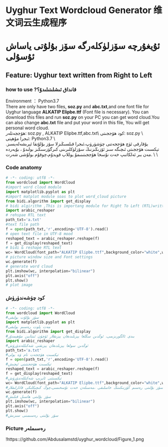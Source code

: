 # Uyghur Text Wordcloud Generator  维文词云生成程序
# ئۇيغۇرچە سۆزلۈكلەرگە سۆز بۇلۇتى ياساش  ئۇسۇلى
## Feature: Uyghur text written from **Right to Left**
### how to use ?قانداق ئىشلىتىلىدۇ؟
Environment ： Python3.7\
There are only have two files, **soz.py** and **abc.txt**,and one font file for Uyghur language **ALKATIP Elipbe.ttf** (Font file is necessary). You can download this files and run **soz.py** on your PC you can get word cloud.You can also change **abc.txt** file and put your word in this file, You will get personal word cloud.\
ھۆججەتلەر: soz.py , ALKATIP Elipbe.ttf,abc.txt\ 
كود ھۆججىتى: soz.py \ \
ئىجرا مۇھېتى: Python3.7 \ \
يۇقارقى ئۈچ ھۆججەتنى چۈشۈرۈپ،ئىجرا قىلسىڭىزلا سۆز بۇلۇتقا ئېرىشەلەيسىز. تېكسىت ھۆججىتى ئىچىگە سىز ئۆزىڭىزنىڭ سۆزلۈكلىرىنى كىرگۈزسىڭىز بولىدۇ ، بۇيەردە مەن  بىر ئەلكاتىپ خەت نۇسخا ھۆججىتىنىمۇ يوللاپ قويدۇم،چوقۇم بولۇشى شەرت. \ \


### Code anatomy
```python
# -*- coding: utf8 -*-
from wordcloud import WordCloud
#import word cloud module
import matplotlib.pyplot as plt 
#import matplot module soas to plot word_cloud picture
from bidi.algorithm import get_display
# bidi algirithm ,This is importang module for Right To Left (RTL)written language
import arabic_reshaper
# rehspae RTL text
path_txt='a.txt'
#text file path
f = open(path_txt,'r',encoding='UTF-8').read()
# open text file in UTF-8 mood
reshaped_text = arabic_reshaper.reshape(f)
f = get_display(reshaped_text)
# bidi & reshape RTL text
wc= WordCloud(font_path="ALKATIP Elipbe.ttf",background_color="white",width=1000,height=880)
# picture window size and Font settings
wc.generate(f)
# generate word cloud
plt.imshow(wc, interpolation="bilinear")
plt.axis("off")
plt.show()
# plot image
```
### كود چۈشەندۈرۈش
```python
# -*- coding: utf8 -*-
from wordcloud import WordCloud
#سۆز بۇلۇت بولىقى
import matplotlib.pyplot as plt 
#مەت پلوت رەسىم بولىقى
from bidi.algorithm import get_display
#بىدى ئالگورىزىمى، ئوڭدىن سڭلغا يېزىلىدىغان يېزىقلار ئۈچۈن ئىنتايىن مۇھېمدۇر
import arabic_reshaper
#ئوڭدىن سولغا يېزىلدىغان يېزىقنى شەكىللەندۈرۈش
path_txt='a.txt'
#تېكسىت ھۆججەت نام ۋە يولى
f = open(path_txt,'r',encoding='UTF-8').read()
#تېكسىت ھۆججىتىنى ئېچىش
reshaped_text = arabic_reshaper.reshape(f)
f = get_display(reshaped_text)
#تېكسىتنى ئايرىپ شەكىللەندۈرۈش
wc= WordCloud(font_path="ALKATIP Elipbe.ttf",background_color="white",width=1000,height=880)
#سۆز بۇلىتى رەسىم كۆزنىكىنىڭ خاسلىقى ،مەسىلەن خەت نۇسخىسى،چوڭ كىچىكلىكى قاتارلىقلار
wc.generate(f)
#سۆز بۇلىتى ھاسىل قىلىش
plt.imshow(wc, interpolation="bilinear")
plt.axis("off")
plt.show()
#سۆز بۇلىتى رەسىمىنى سىزىش
```
### Picture رەسىملەر

!https:://github.com/Abdusalamstd/uyghur_wordcloud/Figure_1.png










